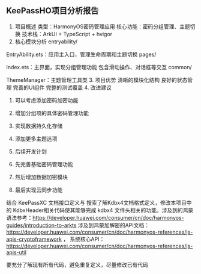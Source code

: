## KeePassHO项目分析报告

1. 项目概述
   类型：HarmonyOS密码管理应用
   核心功能：密码分组管理、主题切换
   技术栈：ArkUI + TypeScript + hvigor
2. 核心模块分析
   entryability/

EntryAbility.ets：应用主入口，管理生命周期和主题切换
pages/

Index.ets：主界面，实现分组管理功能
包含滑动操作、对话框等交互
common/

ThemeManager：主题管理工具类
3. 项目优势
   清晰的模块化结构
   良好的状态管理
   完善的UI组件
   完整的测试覆盖
4. 改进建议
1. 可以考虑添加密码加密功能

2. 增加分组项的具体密码管理功能

3. 实现数据持久化存储

4. 添加更多主题选项

5. 后续开发计划
1. 先完善基础密码管理功能

2. 然后增加数据加密模块

3. 最后实现云同步功能

结合 KeePassXC 文档接口定义与 搜索了解Kdbx4文档格式定义，修改本项目中的 KdbxHeader相关代码使其能够完成 kdbx4 文件头相关的功能。涉及到的鸿蒙语法参考：https://developer.huawei.com/consumer/cn/doc/harmonyos-guides/introduction-to-arkts     涉及到鸿蒙加解密的API文档：https://developer.huawei.com/consumer/cn/doc/harmonyos-references/js-apis-cryptoframework   ， 系统核心API：  https://developer.huawei.com/consumer/cn/doc/harmonyos-references/js-apis-util

要充分了解现有所有代码，避免重复定义，尽量修改已有代码